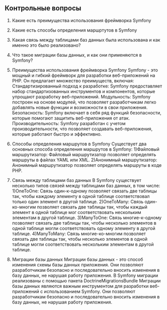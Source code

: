 ## Контрольные вопросы
1. Какие есть преимущества использования фреймворка Symfony
2. Какие есть способы определения маршртутов в Symfony
3. Какая связь между таблицами баз данных была использована и как именно это было реализовано?
4. Что такое миграции базы данных, и как они применяются в Symfony?



1. Преимущества использования фреймворка Symfony
Symfony - это мощный и гибкий фреймворк для разработки веб-приложений на PHP. Он предлагает множество преимуществ, включая:
Стандартизированный подход к разработке: Symfony предоставляет набор стандартизованных инструментов и компонентов, которые упрощают разработку веб-приложений.
Модульность: Symfony построен на основе модулей, что позволяет разработчикам легко добавлять новые функции и возможности в свои приложения.
Безопасность: Symfony включает в себя ряд функций безопасности, которые помогают защитить веб-приложения от атак.
Производительность: Symfony разработан с учетом производительности, что позволяет создавать веб-приложения, которые работают быстро и эффективно.


2. Способы определения маршрутов в Symfony
Существует два основных способа определения маршрутов в Symfony:
1)Файловый маршрутизатор: Файловый маршрутизатор позволяет определять маршруты в файлах YAML или XML.
2)Анонимный маршрутизатор: Анонимный маршрутизатор позволяет определять маршруты в коде PHP.


3. Связь между таблицами баз данных
В Symfony существует несколько типов связей между таблицами баз данных, в том числе:
1)OneToOne: Связь один-к-одному позволяет связать две таблицы так, чтобы каждому элементу в одной таблице соответствовал только один элемент в другой таблице.
2)OneToMany: Связь один-ко-многим позволяет связать две таблицы так, чтобы каждый элемент в одной таблице мог соответствовать нескольким элементам в другой таблице.
3)ManyToOne: Связь многие-к-одному позволяет связать две таблицы так, чтобы несколько элементов в одной таблице могли соответствовать одному элементу в другой таблице.
4)ManyToMany: Связь многие-ко-многим позволяет связать две таблицы так, чтобы несколько элементов в одной таблице могли соответствовать нескольким элементам в другой таблице.


4. Миграции базы данных
Миграции базы данных - это способ изменения схемы базы данных приложения. Они позволяют разработчикам безопасно и последовательно вносить изменения в базу данных, не нарушая работу приложения.
В Symfony миграции реализованы с помощью пакета DoctrineMigrationsBundle
Миграции базы данных являются важным инструментом для разработки веб-приложений с использованием Symfony. Они позволяют разработчикам безопасно и последовательно вносить изменения в базу данных, не нарушая работу приложения.
